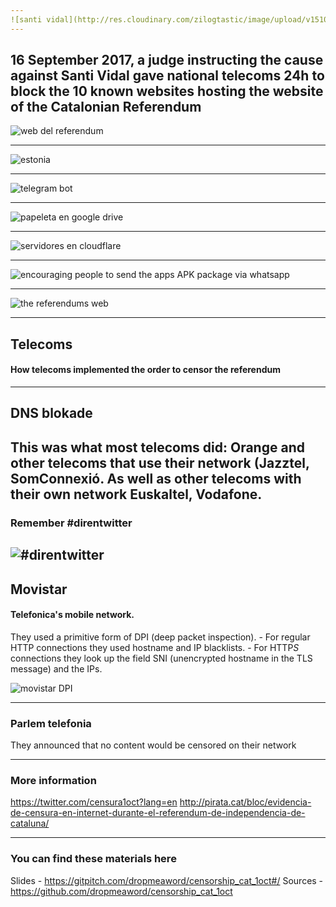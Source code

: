 ```yaml
---
![santi vidal](http://res.cloudinary.com/zilogtastic/image/upload/v1510850104/cat_referendum/Screen_Shot_2017-11-16_at_17.28.18.png)
---
```

16 September 2017, a judge instructing the cause against Santi Vidal gave national telecoms 24h to block the 10 known websites hosting the website of the Catalonian Referendum
---

![web del referendum](http://res.cloudinary.com/zilogtastic/image/upload/v1510847839/cat_referendum/Screen_Shot_2017-11-16_at_15.59.43.png)

---

![estonia](http://res.cloudinary.com/zilogtastic/image/upload/v1510848703/cat_referendum/screencapture-politica-elpais-politica-2017-10-13-actualidad-1507916636_098849-html-1510848636384.png)

---

![telegram bot](http://res.cloudinary.com/zilogtastic/image/upload/v1510847838/cat_referendum/Screen_Shot_2017-11-16_at_15.57.06.png)

---

![papeleta en google drive](http://res.cloudinary.com/zilogtastic/image/upload/v1510847838/cat_referendum/Screen_Shot_2017-11-16_at_15.48.44.png)

---

![servidores en cloudflare](http://res.cloudinary.com/zilogtastic/image/upload/v1510847838/cat_referendum/Screen_Shot_2017-11-16_at_15.46.09.png)

---

![encouraging people to send the apps APK package via whatsapp](http://res.cloudinary.com/zilogtastic/image/upload/v1510847839/cat_referendum/Screen_Shot_2017-11-16_at_15.54.15.png)

---

![the referendums web](http://res.cloudinary.com/zilogtastic/image/upload/v1510847838/cat_referendum/Screen_Shot_2017-11-16_at_15.48.07.png)

---
## Telecoms
#### How telecoms implemented the order to censor the referendum

---
## DNS blokade 

This was what most telecoms did: Orange and other telecoms that use their network (Jazztel, SomConnexió. As well as other telecoms with their own network Euskaltel, Vodafone.
---
### Remember #direntwitter
![#direntwitter](http://res.cloudinary.com/zilogtastic/image/upload/v1510850656/cat_referendum/Alternative_DNS.jpg)
---
## Movistar
#### Telefonica's mobile network.

They used a primitive form of DPI (deep packet inspection).
	- For regular HTTP connections they used hostname and IP blacklists.
	- For HTTP*S* connections they look up the field SNI (unencrypted hostname in the TLS message) and the IPs.

![movistar DPI](http://res.cloudinary.com/zilogtastic/image/upload/v1510850566/cat_referendum/movistar-wireshark-mitm.png)

---
### Parlem telefonia
They announced that no content would be censored on their network

---
### More information

https://twitter.com/censura1oct?lang=en
http://pirata.cat/bloc/evidencia-de-censura-en-internet-durante-el-referendum-de-independencia-de-cataluna/

---
### You can find these materials here

Slides - https://gitpitch.com/dropmeaword/censorship_cat_1oct#/
Sources - https://github.com/dropmeaword/censorship_cat_1oct